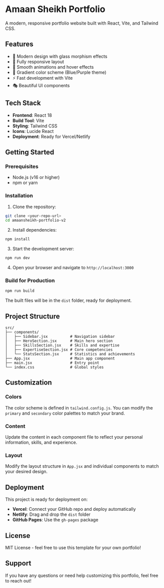 # Amaan Sheikh Portfolio

A modern, responsive portfolio website built with React, Vite, and Tailwind CSS.

## Features

- 🎨 Modern design with glass morphism effects
- 📱 Fully responsive layout
- 🚀 Smooth animations and hover effects
- 🎯 Gradient color scheme (Blue/Purple theme)
- ⚡ Fast development with Vite
- 🎭 Beautiful UI components

## Tech Stack

- **Frontend**: React 18
- **Build Tool**: Vite
- **Styling**: Tailwind CSS
- **Icons**: Lucide React
- **Deployment**: Ready for Vercel/Netlify

## Getting Started

### Prerequisites

- Node.js (v16 or higher)
- npm or yarn

### Installation

1. Clone the repository:
```bash
git clone <your-repo-url>
cd amaansheikh-portfolio-v2
```

2. Install dependencies:
```bash
npm install
```

3. Start the development server:
```bash
npm run dev
```

4. Open your browser and navigate to `http://localhost:3000`

### Build for Production

```bash
npm run build
```

The built files will be in the `dist` folder, ready for deployment.

## Project Structure

```
src/
├── components/
│   ├── Sidebar.jsx          # Navigation sidebar
│   ├── HeroSection.jsx      # Main hero section
│   ├── SkillsSection.jsx    # Skills and expertise
│   ├── ExpertiseSection.jsx # Core competencies
│   └── StatsSection.jsx     # Statistics and achievements
├── App.jsx                  # Main app component
├── main.jsx                 # Entry point
└── index.css                # Global styles
```

## Customization

### Colors
The color scheme is defined in `tailwind.config.js`. You can modify the `primary` and `secondary` color palettes to match your brand.

### Content
Update the content in each component file to reflect your personal information, skills, and experience.

### Layout
Modify the layout structure in `App.jsx` and individual components to match your desired design.

## Deployment

This project is ready for deployment on:
- **Vercel**: Connect your GitHub repo and deploy automatically
- **Netlify**: Drag and drop the `dist` folder
- **GitHub Pages**: Use the `gh-pages` package

## License

MIT License - feel free to use this template for your own portfolio!

## Support

If you have any questions or need help customizing this portfolio, feel free to reach out!


